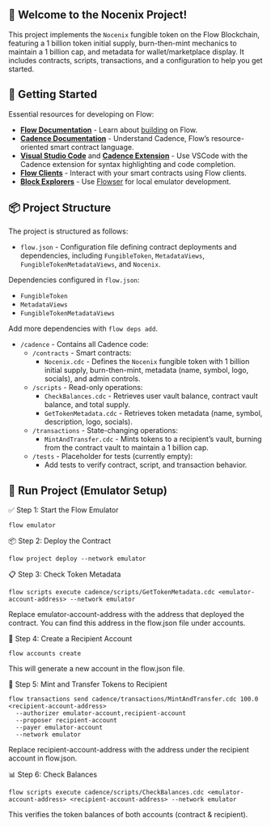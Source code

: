 ## 👋 Welcome to the Nocenix Project!

This project implements the `Nocenix` fungible token on the Flow Blockchain, featuring a 1 billion token initial supply, burn-then-mint mechanics to maintain a 1 billion cap, and metadata for wallet/marketplace display. It includes contracts, scripts, transactions, and a configuration to help you get started.

## 🔨 Getting Started

Essential resources for developing on Flow:

- **[Flow Documentation](https://developers.flow.com/)** - Learn about [building](https://developers.flow.com/build/flow) on Flow.
- **[Cadence Documentation](https://cadence-lang.org/docs/language)** - Understand Cadence, Flow’s resource-oriented smart contract language.
- **[Visual Studio Code](https://code.visualstudio.com/)** and **[Cadence Extension](https://marketplace.visualstudio.com/items?itemName=onflow.cadence)** - Use VSCode with the Cadence extension for syntax highlighting and code completion.
- **[Flow Clients](https://developers.flow.com/tools/clients)** - Interact with your smart contracts using Flow clients.
- **[Block Explorers](https://developers.flow.com/ecosystem/block-explorers)** - Use [Flowser](https://flowser.dev/) for local emulator development.

## 📦 Project Structure

The project is structured as follows:

- `flow.json` - Configuration file defining contract deployments and dependencies, including `FungibleToken`, `MetadataViews`, `FungibleTokenMetadataViews`, and `Nocenix`.

Dependencies configured in `flow.json`:
- `FungibleToken`
- `MetadataViews`
- `FungibleTokenMetadataViews`

Add more dependencies with `flow deps add`.

- `/cadence` - Contains all Cadence code:
  - `/contracts` - Smart contracts:
    - `Nocenix.cdc` - Defines the `Nocenix` fungible token with 1 billion initial supply, burn-then-mint, metadata (name, symbol, logo, socials), and admin controls.
  - `/scripts` - Read-only operations:
    - `CheckBalances.cdc` - Retrieves user vault balance, contract vault balance, and total supply.
    - `GetTokenMetadata.cdc` - Retrieves token metadata (name, symbol, description, logo, socials).
  - `/transactions` - State-changing operations:
    - `MintAndTransfer.cdc` - Mints tokens to a recipient’s vault, burning from the contract vault to maintain a 1 billion cap.
  - `/tests` - Placeholder for tests (currently empty):
    - Add tests to verify contract, script, and transaction behavior.

## 🚀 Run Project (Emulator Setup)

✅ Step 1: Start the Flow Emulator
```
flow emulator
```


📦 Step 2: Deploy the Contract
```
flow project deploy --network emulator
```


📋 Step 3: Check Token Metadata
```
flow scripts execute cadence/scripts/GetTokenMetadata.cdc <emulator-account-address> --network emulator
```
Replace emulator-account-address with the address that deployed the contract. You can find this address in the flow.json file under accounts.


👤 Step 4: Create a Recipient Account
```
flow accounts create
```
This will generate a new account in the flow.json file.


💸 Step 5: Mint and Transfer Tokens to Recipient
```
flow transactions send cadence/transactions/MintAndTransfer.cdc 100.0 <recipient-account-address>
  --authorizer emulator-account,recipient-account
  --proposer recipient-account
  --payer emulator-account
  --network emulator
```
Replace recipient-account-address with the address under the recipient account in flow.json.


📊 Step 6: Check Balances
```
flow scripts execute cadence/scripts/CheckBalances.cdc <emulator-account-address> <recipient-account-address> --network emulator
```
This verifies the token balances of both accounts (contract & recipient).
